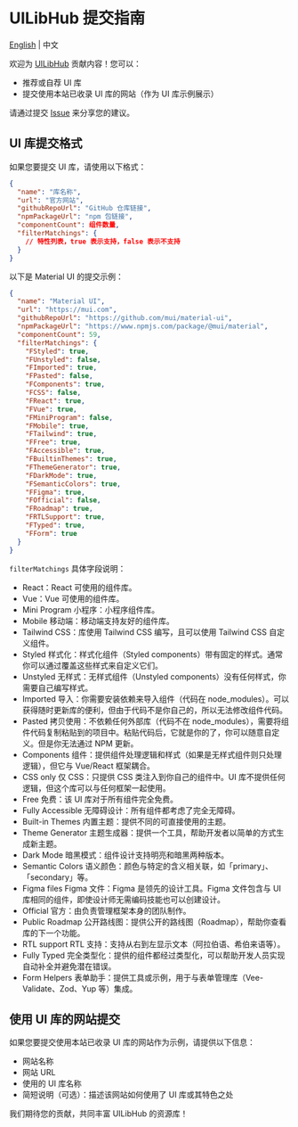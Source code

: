# UILibHub 提交指南

[English](./submission-guide.md) | 中文

欢迎为 [UILibHub](https://mineor.xyz) 贡献内容！您可以：
- 推荐或自荐 UI 库
- 提交使用本站已收录 UI 库的网站（作为 UI 库示例展示）

请通过提交 [Issue](https://github.com/aidevtoolkit/uilibhub/issues) 来分享您的建议。

## UI 库提交格式
如果您要提交 UI 库，请使用以下格式：

```json
{
  "name": "库名称",
  "url": "官方网站",
  "githubRepoUrl": "GitHub 仓库链接",
  "npmPackageUrl": "npm 包链接",
  "componentCount": 组件数量,
  "filterMatchings": {
    // 特性列表，true 表示支持，false 表示不支持
  }
}
```

以下是 Material UI 的提交示例：

```json
{
  "name": "Material UI",
  "url": "https://mui.com",
  "githubRepoUrl": "https://github.com/mui/material-ui",
  "npmPackageUrl": "https://www.npmjs.com/package/@mui/material",
  "componentCount": 59,
  "filterMatchings": {
    "FStyled": true,
    "FUnstyled": false,
    "FImported": true,
    "FPasted": false,
    "FComponents": true,
    "FCSS": false,
    "FReact": true,
    "FVue": true,
    "FMiniProgram": false,
    "FMobile": true,
    "FTailwind": true,
    "FFree": true,
    "FAccessible": true,
    "FBuiltinThemes": true,
    "FThemeGenerator": true,
    "FDarkMode": true,
    "FSemanticColors": true,
    "FFigma": true,
    "FOfficial": false,
    "FRoadmap": true,
    "FRTLSupport": true,
    "FTyped": true,
    "FForm": true
  }
}
```

`filterMatchings` 具体字段说明：
- React：React 可使用的组件库。
- Vue：Vue 可使用的组件库。
- Mini Program 小程序：小程序组件库。
- Mobile 移动端：移动端支持友好的组件库。
- Tailwind CSS：库使用 Tailwind CSS 编写，且可以使用 Tailwind CSS 自定义组件。
- Styled 样式化：样式化组件（Styled components）带有固定的样式。通常你可以通过覆盖这些样式来自定义它们。
- Unstyled 无样式：无样式组件（Unstyled components）没有任何样式，你需要自己编写样式。
- Imported 导入：你需要安装依赖来导入组件（代码在 node_modules）。可以获得随时更新库的便利，但由于代码不是你自己的，所以无法修改组件代码。
- Pasted 拷贝使用：不依赖任何外部库（代码不在 node_modules），需要将组件代码复制粘贴到的项目中。粘贴代码后，它就是你的了，你可以随意自定义。但是你无法通过 NPM 更新。
- Components 组件：提供组件处理逻辑和样式（如果是无样式组件则只处理逻辑），但它与 Vue/React 框架耦合。
- CSS only 仅 CSS：只提供 CSS 类注入到你自己的组件中。UI 库不提供任何逻辑，但这个库可以与任何框架一起使用。
- Free 免费：该 UI 库对于所有组件完全免费。
- Fully Accessible 无障碍设计：所有组件都考虑了完全无障碍。
- Built-in Themes 内置主题：提供不同的可直接使用的主题。
- Theme Generator 主题生成器：提供一个工具，帮助开发者以简单的方式生成新主题。
- Dark Mode 暗黑模式：组件设计支持明亮和暗黑两种版本。
- Semantic Colors 语义颜色：颜色与特定的含义相关联，如「primary」、「secondary」等。
- Figma files Figma 文件：Figma 是领先的设计工具。Figma 文件包含与 UI 库相同的组件，即使设计师无需编码技能也可以创建设计。
- Official 官方：由负责管理框架本身的团队制作。
- Public Roadmap 公开路线图：提供公开的路线图（Roadmap），帮助你查看库的下一个功能。
- RTL support RTL 支持：支持从右到左显示文本（阿拉伯语、希伯来语等）。
- Fully Typed 完全类型化：提供的组件都经过类型化，可以帮助开发人员实现自动补全并避免潜在错误。
- Form Helpers 表单助手：提供工具或示例，用于与表单管理库（Vee-Validate、Zod、Yup 等）集成。

## 使用 UI 库的网站提交
如果您要提交使用本站已收录 UI 库的网站作为示例，请提供以下信息：
- 网站名称
- 网站 URL
- 使用的 UI 库名称
- 简短说明（可选）：描述该网站如何使用了 UI 库或其特色之处

我们期待您的贡献，共同丰富 UILibHub 的资源库！
